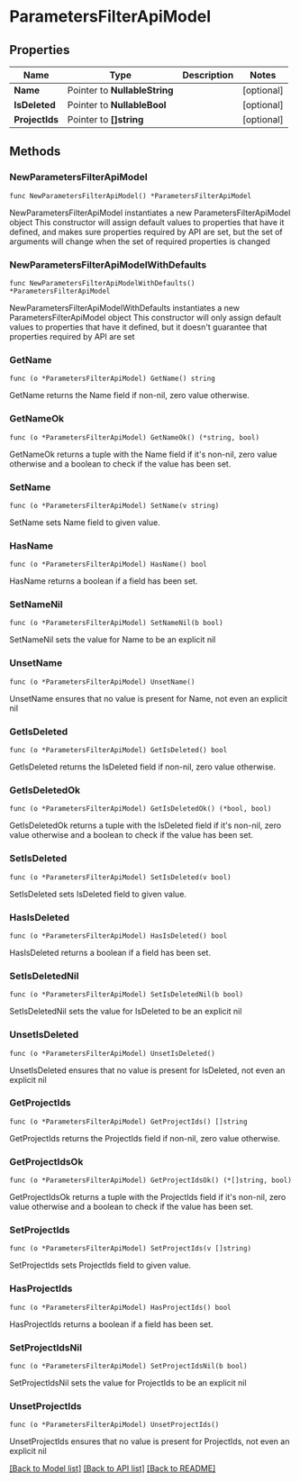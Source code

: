 # ParametersFilterApiModel

## Properties

Name | Type | Description | Notes
------------ | ------------- | ------------- | -------------
**Name** | Pointer to **NullableString** |  | [optional] 
**IsDeleted** | Pointer to **NullableBool** |  | [optional] 
**ProjectIds** | Pointer to **[]string** |  | [optional] 

## Methods

### NewParametersFilterApiModel

`func NewParametersFilterApiModel() *ParametersFilterApiModel`

NewParametersFilterApiModel instantiates a new ParametersFilterApiModel object
This constructor will assign default values to properties that have it defined,
and makes sure properties required by API are set, but the set of arguments
will change when the set of required properties is changed

### NewParametersFilterApiModelWithDefaults

`func NewParametersFilterApiModelWithDefaults() *ParametersFilterApiModel`

NewParametersFilterApiModelWithDefaults instantiates a new ParametersFilterApiModel object
This constructor will only assign default values to properties that have it defined,
but it doesn't guarantee that properties required by API are set

### GetName

`func (o *ParametersFilterApiModel) GetName() string`

GetName returns the Name field if non-nil, zero value otherwise.

### GetNameOk

`func (o *ParametersFilterApiModel) GetNameOk() (*string, bool)`

GetNameOk returns a tuple with the Name field if it's non-nil, zero value otherwise
and a boolean to check if the value has been set.

### SetName

`func (o *ParametersFilterApiModel) SetName(v string)`

SetName sets Name field to given value.

### HasName

`func (o *ParametersFilterApiModel) HasName() bool`

HasName returns a boolean if a field has been set.

### SetNameNil

`func (o *ParametersFilterApiModel) SetNameNil(b bool)`

 SetNameNil sets the value for Name to be an explicit nil

### UnsetName
`func (o *ParametersFilterApiModel) UnsetName()`

UnsetName ensures that no value is present for Name, not even an explicit nil
### GetIsDeleted

`func (o *ParametersFilterApiModel) GetIsDeleted() bool`

GetIsDeleted returns the IsDeleted field if non-nil, zero value otherwise.

### GetIsDeletedOk

`func (o *ParametersFilterApiModel) GetIsDeletedOk() (*bool, bool)`

GetIsDeletedOk returns a tuple with the IsDeleted field if it's non-nil, zero value otherwise
and a boolean to check if the value has been set.

### SetIsDeleted

`func (o *ParametersFilterApiModel) SetIsDeleted(v bool)`

SetIsDeleted sets IsDeleted field to given value.

### HasIsDeleted

`func (o *ParametersFilterApiModel) HasIsDeleted() bool`

HasIsDeleted returns a boolean if a field has been set.

### SetIsDeletedNil

`func (o *ParametersFilterApiModel) SetIsDeletedNil(b bool)`

 SetIsDeletedNil sets the value for IsDeleted to be an explicit nil

### UnsetIsDeleted
`func (o *ParametersFilterApiModel) UnsetIsDeleted()`

UnsetIsDeleted ensures that no value is present for IsDeleted, not even an explicit nil
### GetProjectIds

`func (o *ParametersFilterApiModel) GetProjectIds() []string`

GetProjectIds returns the ProjectIds field if non-nil, zero value otherwise.

### GetProjectIdsOk

`func (o *ParametersFilterApiModel) GetProjectIdsOk() (*[]string, bool)`

GetProjectIdsOk returns a tuple with the ProjectIds field if it's non-nil, zero value otherwise
and a boolean to check if the value has been set.

### SetProjectIds

`func (o *ParametersFilterApiModel) SetProjectIds(v []string)`

SetProjectIds sets ProjectIds field to given value.

### HasProjectIds

`func (o *ParametersFilterApiModel) HasProjectIds() bool`

HasProjectIds returns a boolean if a field has been set.

### SetProjectIdsNil

`func (o *ParametersFilterApiModel) SetProjectIdsNil(b bool)`

 SetProjectIdsNil sets the value for ProjectIds to be an explicit nil

### UnsetProjectIds
`func (o *ParametersFilterApiModel) UnsetProjectIds()`

UnsetProjectIds ensures that no value is present for ProjectIds, not even an explicit nil

[[Back to Model list]](../README.md#documentation-for-models) [[Back to API list]](../README.md#documentation-for-api-endpoints) [[Back to README]](../README.md)


